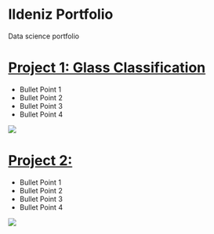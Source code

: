 # Ildeniz Portfolio
Data science portfolio

# [Project 1: Glass Classification](https://github.com/ildeniz/project_1_name) 
* Bullet Point 1
* Bullet Point 2
* Bullet Point 3
* Bullet Point 4

![](/images/image.png)


# [Project 2: ](https://github.com/ildeniz/project_1_name) 
* Bullet Point 1
* Bullet Point 2
* Bullet Point 3
* Bullet Point 4

![](/images/image.png)
